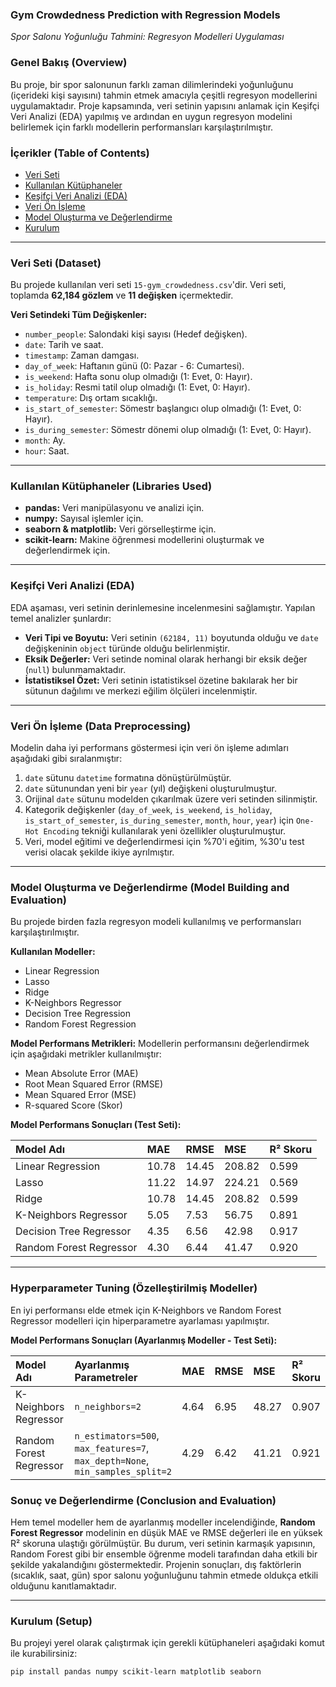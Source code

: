 ### Gym Crowdedness Prediction with Regression Models
*Spor Salonu Yoğunluğu Tahmini: Regresyon Modelleri Uygulaması*

### Genel Bakış (Overview)
Bu proje, bir spor salonunun farklı zaman dilimlerindeki yoğunluğunu (içerideki kişi sayısını) tahmin etmek amacıyla çeşitli regresyon modellerini uygulamaktadır. Proje kapsamında, veri setinin yapısını anlamak için Keşifçi Veri Analizi (EDA) yapılmış ve ardından en uygun regresyon modelini belirlemek için farklı modellerin performansları karşılaştırılmıştır.

### İçerikler (Table of Contents)
* [Veri Seti](#veri-seti)
* [Kullanılan Kütüphaneler](#kullanılan-kütüphaneler)
* [Keşifçi Veri Analizi (EDA)](#keşifçi-veri-analizi-eda)
* [Veri Ön İşleme](#veri-ön-i̇şleme)
* [Model Oluşturma ve Değerlendirme](#model-oluşturma-ve-değerlendirme)
* [Kurulum](#kurulum)

---

### Veri Seti (Dataset)
Bu projede kullanılan veri seti `15-gym_crowdedness.csv`'dir. Veri seti, toplamda **62,184 gözlem** ve **11 değişken** içermektedir.

**Veri Setindeki Tüm Değişkenler:**
* `number_people`: Salondaki kişi sayısı (Hedef değişken).
* `date`: Tarih ve saat.
* `timestamp`: Zaman damgası.
* `day_of_week`: Haftanın günü (0: Pazar - 6: Cumartesi).
* `is_weekend`: Hafta sonu olup olmadığı (1: Evet, 0: Hayır).
* `is_holiday`: Resmi tatil olup olmadığı (1: Evet, 0: Hayır).
* `temperature`: Dış ortam sıcaklığı.
* `is_start_of_semester`: Sömestr başlangıcı olup olmadığı (1: Evet, 0: Hayır).
* `is_during_semester`: Sömestr dönemi olup olmadığı (1: Evet, 0: Hayır).
* `month`: Ay.
* `hour`: Saat.

---

### Kullanılan Kütüphaneler (Libraries Used)
* **pandas:** Veri manipülasyonu ve analizi için.
* **numpy:** Sayısal işlemler için.
* **seaborn & matplotlib:** Veri görselleştirme için.
* **scikit-learn:** Makine öğrenmesi modellerini oluşturmak ve değerlendirmek için.

---

### Keşifçi Veri Analizi (EDA)
EDA aşaması, veri setinin derinlemesine incelenmesini sağlamıştır. Yapılan temel analizler şunlardır:
* **Veri Tipi ve Boyutu:** Veri setinin `(62184, 11)` boyutunda olduğu ve `date` değişkeninin `object` türünde olduğu belirlenmiştir.
* **Eksik Değerler:** Veri setinde nominal olarak herhangi bir eksik değer (`null`) bulunmamaktadır.
* **İstatistiksel Özet:** Veri setinin istatistiksel özetine bakılarak her bir sütunun dağılımı ve merkezi eğilim ölçüleri incelenmiştir.

---

### Veri Ön İşleme (Data Preprocessing)
Modelin daha iyi performans göstermesi için veri ön işleme adımları aşağıdaki gibi sıralanmıştır:
1.  `date` sütunu `datetime` formatına dönüştürülmüştür.
2.  `date` sütunundan yeni bir `year` (yıl) değişkeni oluşturulmuştur.
3.  Orijinal `date` sütunu modelden çıkarılmak üzere veri setinden silinmiştir.
4.  Kategorik değişkenler (`day_of_week`, `is_weekend`, `is_holiday`, `is_start_of_semester`, `is_during_semester`, `month`, `hour`, `year`) için `One-Hot Encoding` tekniği kullanılarak yeni özellikler oluşturulmuştur.
5.  Veri, model eğitimi ve değerlendirmesi için %70'i eğitim, %30'u test verisi olacak şekilde ikiye ayrılmıştır.

---

### Model Oluşturma ve Değerlendirme (Model Building and Evaluation)
Bu projede birden fazla regresyon modeli kullanılmış ve performansları karşılaştırılmıştır.

**Kullanılan Modeller:**
* Linear Regression
* Lasso
* Ridge
* K-Neighbors Regressor
* Decision Tree Regression
* Random Forest Regression

**Model Performans Metrikleri:**
Modellerin performansını değerlendirmek için aşağıdaki metrikler kullanılmıştır:
* Mean Absolute Error (MAE)
* Root Mean Squared Error (RMSE)
* Mean Squared Error (MSE)
* R-squared Score (Skor)

**Model Performans Sonuçları (Test Seti):**

| Model Adı | MAE | RMSE | MSE | R² Skoru |
| :--- | :--- | :--- | :--- | :--- |
| Linear Regression | 10.78 | 14.45 | 208.82 | 0.599 |
| Lasso | 11.22 | 14.97 | 224.21 | 0.569 |
| Ridge | 10.78 | 14.45 | 208.82 | 0.599 |
| K-Neighbors Regressor | 5.05 | 7.53 | 56.75 | 0.891 |
| Decision Tree Regressor | 4.35 | 6.56 | 42.98 | 0.917 |
| Random Forest Regressor | 4.30 | 6.44 | 41.47 | 0.920 |

---

### Hyperparameter Tuning (Özelleştirilmiş Modeller)
En iyi performansı elde etmek için K-Neighbors ve Random Forest Regressor modelleri için hiperparametre ayarlaması yapılmıştır.

**Model Performans Sonuçları (Ayarlanmış Modeller - Test Seti):**

| Model Adı | Ayarlanmış Parametreler | MAE | RMSE | MSE | R² Skoru |
| :--- | :--- | :--- | :--- | :--- | :--- |
| K-Neighbors Regressor | `n_neighbors=2` | 4.64 | 6.95 | 48.27 | 0.907 |
| Random Forest Regressor | `n_estimators=500`, `max_features=7`, `max_depth=None`, `min_samples_split=2` | 4.29 | 6.42 | 41.21 | 0.921 |

### Sonuç ve Değerlendirme (Conclusion and Evaluation)
Hem temel modeller hem de ayarlanmış modeller incelendiğinde, **Random Forest Regressor** modelinin en düşük MAE ve RMSE değerleri ile en yüksek R² skoruna ulaştığı görülmüştür. Bu durum, veri setinin karmaşık yapısının, Random Forest gibi bir ensemble öğrenme modeli tarafından daha etkili bir şekilde yakalandığını göstermektedir. Projenin sonuçları, dış faktörlerin (sıcaklık, saat, gün) spor salonu yoğunluğunu tahmin etmede oldukça etkili olduğunu kanıtlamaktadır.

---

### Kurulum (Setup)
Bu projeyi yerel olarak çalıştırmak için gerekli kütüphaneleri aşağıdaki komut ile kurabilirsiniz:

```bash
pip install pandas numpy scikit-learn matplotlib seaborn
